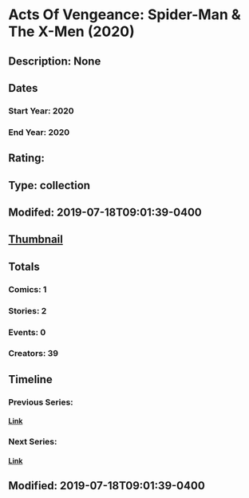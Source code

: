 # Acts Of Vengeance: Spider-Man & The X-Men (2020)
## Description: None
## Dates
### Start Year: 2020
### End Year: 2020
## Rating: 
## Type: collection
## Modifed: 2019-07-18T09:01:39-0400
## [Thumbnail](http://i.annihil.us/u/prod/marvel/i/mg/b/40/image_not_available.jpg)
## Totals
### Comics: 1
### Stories: 2
### Events: 0
### Creators: 39
## Timeline
### Previous Series: 
#### [Link]()
### Next Series: 
#### [Link]()
## Modified: 2019-07-18T09:01:39-0400